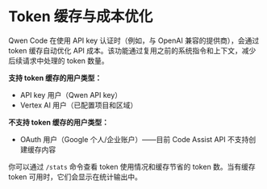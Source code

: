 # Token 缓存与成本优化

Qwen Code 在使用 API key 认证时（例如，与 OpenAI 兼容的提供商），会通过 token 缓存自动优化 API 成本。该功能通过复用之前的系统指令和上下文，减少后续请求中处理的 token 数量。

**支持 token 缓存的用户类型：**

- API key 用户（Qwen API key）
- Vertex AI 用户（已配置项目和区域）

**不支持 token 缓存的用户类型：**

- OAuth 用户（Google 个人/企业账户）——目前 Code Assist API 不支持创建缓存内容

你可以通过 `/stats` 命令查看 token 使用情况和缓存节省的 token 数。当有缓存 token 可用时，它们会显示在统计输出中。